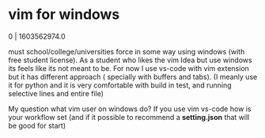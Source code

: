 # vim for windows

0 | 1603562974.0

must school/college/universities force in some way using windows (with free student license). As a student who likes the vim Idea but use windows its feels like its not meant to be. For now I use vs-code with vim extension but it has different approach ( specially with buffers and tabs). (I meanly use it for python and it is very comfortable with build in test, and running selective lines and entire file)

My question what vim user on windows do? If you use vim vs-code how is your workflow set (and if it possible to recommend a **setting.json** that will be good for start)